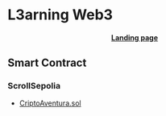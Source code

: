 # L3arning Web3

<h4 align="center">
  <a href="https://l3arning-web3-arbitrum.vercel.app">Landing page</a>
</h4>

## Smart Contract

### ScrollSepolia

- [CriptoAventura.sol](https://sepolia.scrollscan.com/address/0xbd24709AD561e49291DF8CAaC214d2923fA41d1c)
